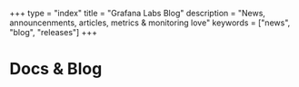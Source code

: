 +++
type = "index"
title = "Grafana Labs Blog"
description = "News, announcenments, articles, metrics & monitoring love"
keywords = ["news", "blog", "releases"]
+++

# Docs & Blog
